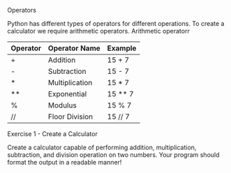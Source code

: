 Operators

Python has different types of operators for different operations. To create a calculator we require arithmetic operators.
Arithmetic operatorr

| Operator | Operator Name   | Example |
|----------|-----------------|---------|
| +        | Addition        | 15 + 7  |
| -        | Subtraction     | 15 - 7  |
| *        | Multiplication  | 15 * 7  |
| **       | Exponential     | 15 ** 7 |
| %        | Modulus         | 15 % 7  |
| //       | Floor Division  | 15 // 7 |
Exercise 1 - Create a Calculator

Create a calculator capable of performing addition, multiplication, subtraction, and division operation on two numbers. Your program should format the output in a readable manner!